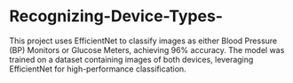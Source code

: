 # Recognizing-Device-Types-
This project uses EfficientNet to classify images as either Blood Pressure (BP) Monitors or Glucose Meters, achieving 96% accuracy. The model was trained on a dataset containing images of both devices, leveraging EfficientNet for high-performance classification.
